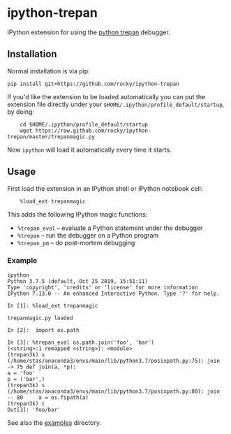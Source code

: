 ipython-trepan
===================

IPython extension for using the [python trepan](https://pypi.python.org/pypi?:action=display&name=trepan) debugger.

## Installation

Normal installation is via pip:

```
pip install git+https://github.com/rocky/ipython-trepan
```

If you'd like the extension to be loaded automatically you can put the extension file directly under your
 `$HOME/.ipython/profile_default/startup`, by doing:


```
    cd $HOME/.ipython/profile_default/startup
    wget https://raw.github.com/rocky/ipython-trepan/master/trepanmagic.py
```
Now `ipython` will load it automatically every time it starts.

## Usage

First load the extension in an IPython shell or IPython notebook cell:

```
    %load_ext trepanmagic
```

This adds the following IPython magic functions:

 * `%trepan_eval` &ndash; evaluate a Python statement under the debugger
 * `%trepan` &ndash; run the debugger on a Python program
 * `%trepan_pm` &ndash; do post-mortem debugging

### Example

```
ipython
Python 3.7.5 (default, Oct 25 2019, 15:51:11)
Type 'copyright', 'credits' or 'license' for more information
IPython 7.13.0 -- An enhanced Interactive Python. Type '?' for help.

In [1]: %load_ext trepanmagic

trepanmagic.py loaded

In [2]:  import os.path

In [3]: %trepan_eval os.path.join('foo', 'bar')
(<string>:1 remapped <string>): <module>
(trepan3k) s
(/home/stas/anaconda3/envs/main/lib/python3.7/posixpath.py:75): join
-> 75 def join(a, *p):
a = 'foo'
p = ('bar',)
(trepan3k) s
(/home/stas/anaconda3/envs/main/lib/python3.7/posixpath.py:80): join
-- 80     a = os.fspath(a)
(trepan3k) c
Out[3]: 'foo/bar'
```

See also the [examples](https://github.com/rocky/ipython-trepan/tree/master/examples) directory.
